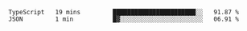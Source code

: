<!--START_SECTION:waka-->
```text
TypeScript   19 mins         ███████████████████████░░   91.87 % 
JSON         1 min           █▓░░░░░░░░░░░░░░░░░░░░░░░   06.91 % 
```
<!--END_SECTION:waka-->
